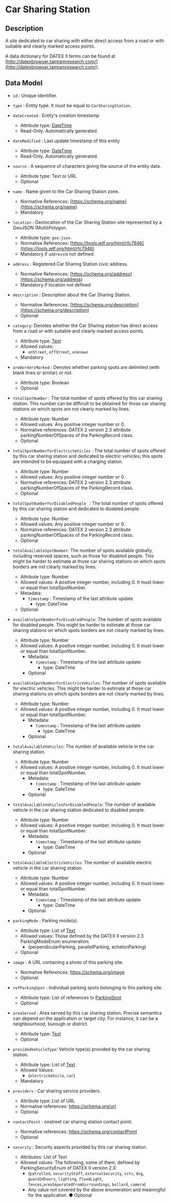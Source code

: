# Car Sharing Station

## Description

A site dedicated to car sharing with either direct access from a road or with suitable and clearly marked access points.

A data dictionary for
DATEX II terms can be found at [http://datexbrowser.tamtamresearch.com/](http://datexbrowser.tamtamresearch.com/).


## Data Model

+ `id` : Unique identifier. 

+ `type` : Entity type. It must be equal to `CarSharingStation`.

+ `dateCreated` : Entity's creation timestamp
    + Attribute type: [DateTime](https://schema.org/DateTime)
    + Read-Only. Automatically generated.

+ `dateModified` : Last update timestamp of this entity
    + Attribute type: [DateTime](https://schema.org/DateTime)
    + Read-Only. Automatically generated.
+   `source` : A sequence of characters giving the source of the entity data.
    + Attribute type: Text or URL
    + Optional    
+ `name` : Name given to the Car Sharing Station zone.
    + Normative References: [https://schema.org/name](https://schema.org/name)
    + Mandatory
+ `location` : Geolocation of the Car Sharing Station site represented by a GeoJSON (Multi)Polygon.
    + Attribute type: `geo:json`.
    + Normative References: [https://tools.ietf.org/html/rfc7946](https://tools.ietf.org/html/rfc7946)
    + Mandatory if `address`is not defined. 
     
+ `address` : Registered Car Sharing Station civic address.
    + Normative References: [https://schema.org/address](https://schema.org/address)
    + Mandatory if location not defined
    
+ `description` : Description about the Car Sharing Station. 
    + Normative References: [https://schema.org/description](https://schema.org/description)
    + Optional
    
+ `category`: Denotes whether the Car Sharing station has direct access from a road or with suitable and clearly marked access points.
    + Attribute type: [Text](http://schema.org/Text)
    + Allowed values:
        + `onStreet`, `offStreet`, `unknown`
    + Mandatory
+ `areBordersMarked` : Denotes whether parking spots are delimited (with blank lines or similar) or not.
    +	Attribute type: Boolean
    +	Optional
    
+	`totalSpotNumber` : The total number of spots offered by this car sharing station.     This number can be difficult to be obtained for those car sharing stations on which     spots are not clearly marked by lines.
    +	Attribute type: Number
    +	Allowed values: Any positive integer number or 0.
    +	Normative references: DATEX 2 version 2.3 attribute parkingNumberOfSpaces of the ParkingRecord class.
    + Optional

+	`totalSpotNumberForElectricVehicles` : The total number of spots offered by this car sharing station and dedicated to electric vehicles; this spots are intended to be equipped with a charging station.
    +	Attribute type: Number
    +	Allowed values: Any positive integer number or 0.
    +	Normative references: DATEX 2 version 2.3 attribute parkingNumberOfSpaces of the ParkingRecord class.
    + Optional

+	`totalSpotNumberForDisabledPeople ` : The total number of spots offered by this car sharing station and dedicated to disabled people.
    +	Attribute type: Number
    +	Allowed values: Any positive integer number or 0.
    +	Normative references: DATEX 2 version 2.3 attribute parkingNumberOfSpaces of the ParkingRecord class.
    + Optional
    
+ `totalAvailableSpotNumber`: The number of spots available globally, including reserved spaces, such as those for disabled people. This might be harder to estimate at those car sharing stations on which spots borders are not clearly marked by lines.
    +	Attribute type: Number
    +	Allowed values: A positive integer number, including 0. It must lower or equal than totalSpotNumber.
    +	Metadata:
        +	`timestamp` : Timestamp of the last attribute update
            + type: DateTime
    +	Optional
+ `availableSpotNumberForDisabledPeople`: The number of spots available for disabled people. This might be harder to estimate at those car sharing stations on which spots borders are not clearly marked by lines.
  + Attribute type: Number
  + Allowed values: A positive integer number, including 0. It must lower or equal than totalSpotNumber.
    +	Metadata:
        +	`timestamp` : Timestamp of the last attribute update
            + type: DateTime
    +	Optional
+ `availableSpotNumberForElectricVehicles`: The number of spots available for electric vehicles. This might be harder to estimate at those car sharing stations on which spots borders are not clearly marked by lines.
  + Attribute type: Number
  + Allowed values: A positive integer number, including 0. It must lower or equal than totalSpotNumber.
    +	Metadata:
        +	`timestamp` : Timestamp of the last attribute update
            + type: DateTime
    +	Optional
    
+ `totalAvailableVehicles`: The number of available vehicle in the car sharing station.
  + Attribute type: Number
  + Allowed values: A positive integer number, including 0. It must lower or equal than totalSpotNumber.
    +	Metadata:
        +	`timestamp` : Timestamp of the last attribute update
            + type: DateTime
    +	Optional
    	
+ `totalAvailableVehiclesForDisabledPeople`: The number of available vehicle in the car sharing station dedicated to disabled people.
  + Attribute type: Number
  + Allowed values: A positive integer number, including 0. It must lower or equal than totalSpotNumber.
    +	Metadata:
        +	`timestamp` : Timestamp of the last attribute update
            + type: DateTime
    +	Optional
    	
+ `totalAvailableElectricVehicles`: The number of available electric vehicle in the car sharing station.
  + Attribute type: Number
  + Allowed values: A positive integer number, including 0. It must lower or equal than totalSpotNumber.
    +	Metadata:
        +	`timestamp` : Timestamp of the last attribute update
            + type: DateTime
    +	Optional
+	`parkingMode` : Parking mode(s).
    +	Attribute type: List of [Text](http://schema.org/Text)
    +	Allowed values: Those defined by the DATEX II version 2.3 ParkingModeEnum enumeration:
        +	(perpendicularParking, parallelParking, echelonParking)
    +	Optional

+	`image` : A URL containing a photo of this parking site.
    +	Normative References: https://schema.org/image
    +	Optional

+	`refParkingSpot` : Individual parking spots belonging to this parking site.
    +	Attribute type: List of references to [ParkingSpot](https://fiware-datamodels.readthedocs.io/en/latest/Parking/ParkingSpot/doc/spec/index.html)
    +	Optional
    
+	`areaServed` : Area served by this car sharing station. Precise semantics can depend on the application or target city. For instance, it can be a neighbourhood, burough or district.
    +	Attribute type: [Text](http://schema.org/Text)
    +	Optional

+	`providedVehicleType`:  Vehicle type(s) provided by the car sharing station.
    +	Attribute type: List of [Text](http://schema.org/Text)
    +	Allowed Values:
        + (`electricVehicle`, `car`)
    +	Mandatory
    	
+	`providers` : Car sharing service providers.
    +	Attribute type: List of URL
    +	Normative references: https://schema.org/url
    + Optional

+	`contactPoint` : onstreet car sharing station contact point.
    +	Normative references: https://schema.org/contactPoint
    +	Optional
+ `security` : Security aspects provided by this car sharing station.
    +	Attributes: List of Text
    +	Allowed values: The following, some of them, defined by ParkingSecurityEnum of DATEX II version 2.3:
        +	(`patrolled`, `securityStaff`, `externalSecurity`, `cctv`, `dog`, `guard24hours`, `lighting`, `floodLight`, `fences`,`areaSeperatedFromSurroundings`, `bollard`, `camera`)
        + Any value not covered by the above enumeration and meaningful for the application.
●	Optional
